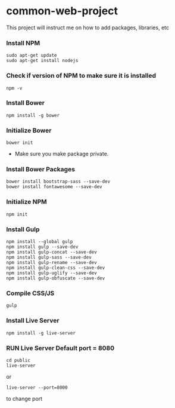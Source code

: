 # common-web-project
This project will instruct me on how to add packages, libraries, etc

### Install NPM
    sudo apt-get update
    sudo apt-get install nodejs

### Check if version of NPM to make sure it is installed
    npm -v

### Install Bower
    npm install -g bower

### Initialize Bower
    bower init
- Make sure you make package private.

### Install Bower Packages
    bower install bootstrap-sass --save-dev
    bower install fontawesome --save-dev
    
### Initialize NPM
    npm init

### Install Gulp
    npm install --global gulp
    npm install gulp --save-dev
    npm install gulp-concat --save-dev
    npm install gulp-sass --save-dev
    npm install gulp-rename --save-dev
    npm install gulp-clean-css --save-dev
    npm install gulp-uglify --save-dev
    npm install gulp-obfuscate --save-dev

### Compile CSS/JS
    gulp

### Install Live Server
    npm install -g live-server

### RUN Live Server Default port = 8080
    cd public
    live-server
or

    live-server --port=8000 
    
to change port